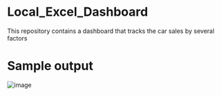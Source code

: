 # Local_Excel_Dashboard
This repository contains a dashboard that tracks the car sales by several factors

# Sample output
![image](https://user-images.githubusercontent.com/92489108/172706858-16588c80-a470-4d68-afc3-3e7f6644f9e4.png)
